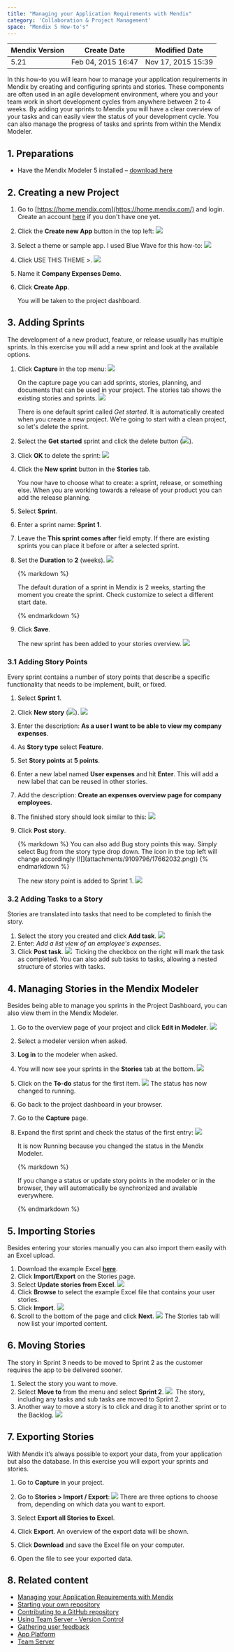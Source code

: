 ```yaml
---
title: "Managing your Application Requirements with Mendix"
category: 'Collaboration & Project Management'
space: "Mendix 5 How-to's"
---
```

<table><thead><tr><th class="confluenceTh">Mendix Version</th><th class="confluenceTh">Create Date</th><th colspan="1" class="confluenceTh">Modified Date</th></tr></thead><tbody><tr><td class="confluenceTd">5.21</td><td class="confluenceTd">Feb 04, 2015 16:47</td><td colspan="1" class="confluenceTd">Nov 17, 2015 15:39</td></tr></tbody></table>



In this how-to you will learn how to manage your application requirements in Mendix by creating and configuring sprints and stories. These components are often used in an agile development environment, where you and your team work in short development cycles from anywhere between 2 to 4 weeks. By adding your sprints to Mendix you will have a clear overview of your tasks and can easily view the status of your development cycle. You can also manage the progress of tasks and sprints from within the Mendix Modeler.

## 1\. Preparations

*   Have the Mendix Modeler 5 installed – [download here](https://appstore.home.mendix.com/link/modelers)

## 2\. Creating a new Project

1.  Go to [https://home.mendix.com](https://home.mendix.com/) and login. Create an account [here](https://developers.mendix.com/start-for-free/) if you don't have one yet.
2.  Click the **Create new App** button in the top left:
    ![](attachments/9109796/17662028.png) 
3.  Select a theme or sample app. I used Blue Wave for this how-to:
    ![](attachments/9109796/17662029.png)
4.  Click USE THIS THEME >.
    ![](attachments/9109796/17662030.png)
5.  Name it **Company Expenses Demo**.
6.  Click **Create App**.

    You will be taken to the project dashboard.

## 3\. Adding Sprints

The development of a new product, feature, or release usually has multiple sprints. In this exercise you will add a new sprint and look at the available options.

1.  Click **Capture** in the top menu:
    ![](attachments/9109796/9273480.png)

    On the capture page you can add sprints, stories, planning, and documents that can be used in your project. The stories tab shows the existing stories and sprints.
    ![](attachments/9109796/9273481.png)

    There is one default sprint called _Get started_. It is automatically created when you create a new project. We’re going to start with a clean project, so let's delete the sprint.

2.  Select the **Get started** sprint and click the delete button (![](attachments/9109796/9273482.png)).
3.  Click **OK** to delete the sprint:
    ![](attachments/9109796/9273483.png)
4.  Click the **New sprint** button in the **Stories** tab.

    You now have to choose what to create: a sprint, release, or something else. When you are working towards a release of your product you can add the release planning.

5.  Select **Sprint**.
6.  Enter a sprint name: **Sprint 1**.
7.  Leave the **This sprint comes after** field empty. If there are existing sprints you can place it before or after a selected sprint.
8.  Set the **Duration** to **2** (weeks).
    ![](attachments/9109796/9273484.png)

    <div class="alert alert-info">{% markdown %}

    The default duration of a sprint in Mendix is 2 weeks, starting the moment you create the sprint. Check customize to select a different start date.

    {% endmarkdown %}</div>
9.  Click **Save**.

    The new sprint has been added to your stories overview.
    ![](attachments/9109796/9273485.png)

### 3.1 Adding Story Points

Every sprint contains a number of story points that describe a specific functionality that needs to be implement, built, or fixed.

1.  Select **Sprint 1**.
2.  Click **New story** (![](attachments/9109796/9273486.png)).
    ![](attachments/9109796/9273487.png) 
3.  Enter the description: **As a user I want to be able to view my company expenses**.
4.  As **Story type** select **Feature**.
5.  Set **Story points** at **5 points**.
6.  Enter a new label named **User expenses** and hit **Enter**. This will add a new label that can be reused in other stories.
7.  Add the description: **Create an expenses overview page for company employees**.
8.  The finished story should look similar to this:
    ![](attachments/9109796/17662031.png)
9.  Click **Post story**.
    <div class="alert alert-info">{% markdown %}
    You can also add Bug story points this way. Simply select Bug from the story type drop down. The icon in the top left will change accordingly (![](attachments/9109796/17662032.png))
    {% endmarkdown %}</div>

    The new story point is added to Sprint 1.
    ![](attachments/9109796/9273489.png)

### 3.2 Adding Tasks to a Story

Stories are translated into tasks that need to be completed to finish the story.

1.  Select the story you created and click **Add task**.
    ![](attachments/9109796/9273491.png)
2.  Enter: _Add a list view of an employee's expenses_.
3.  Click **Post task**.
    ![](attachments/9109796/9273492.png) 
    Ticking the checkbox on the right will mark the task as completed. You can also add sub tasks to tasks, allowing a nested structure of stories with tasks.

## 4\. Managing Stories in the Mendix Modeler

Besides being able to manage you sprints in the Project Dashboard, you can also view them in the Mendix Modeler.

1.  Go to the overview page of your project and click **Edit in Modeler**.
    ![](attachments/9109796/17662033.png)

2.  Select a modeler version when asked.
3.  **Log in** to the modeler when asked.
4.  You will now see your sprints in the **Stories** tab at the bottom.
    ![](attachments/9109796/17662034.png)
5.  Click on the **To-do** status for the first item.
    ![](attachments/9109796/9273494.png)
    The status has now changed to running.
6.  Go back to the project dashboard in your browser.
7.  Go to the **Capture** page.
8.  Expand the first sprint and check the status of the first entry:
    ![](attachments/9109796/17662035.png)

    It is now Running because you changed the status in the Mendix Modeler.

    <div class="alert alert-info">{% markdown %}

    If you change a status or update story points in the modeler or in the browser, they will automatically be synchronized and available everywhere.

    {% endmarkdown %}</div>

## 5\. Importing Stories

Besides entering your stories manually you can also import them easily with an Excel upload.

1.  Download the example Excel **[here](attachments/9109796/17662036.xls)**.
2.  Click **Import/Export** on the Stories page.
3.  Select **Update stories from Excel**.
    ![](attachments/9109796/9273496.png?effects=border-simple,blur-border) 
4.  Click **Browse** to select the example Excel file that contains your user stories.
5.  Click **Import**.
    ![](attachments/9109796/9273497.png)
6.  Scroll to the bottom of the page and click **Next**.
    ![](attachments/9109796/9273498.png)
    The Stories tab will now list your imported content.

## 6\. Moving Stories

The story in Sprint 3 needs to be moved to Sprint 2 as the customer requires the app to be delivered sooner.

1.  Select the story you want to move.
2.  Select **Move to** from the menu and select **Sprint 2**.
    ![](attachments/9109796/9273499.png) 
    The story, including any tasks and sub tasks are moved to Sprint 2.
3.  Another way to move a story is to click and drag it to another sprint or to the Backlog.
    ![](attachments/9109796/9273500.png) 

## 7\. Exporting Stories

With Mendix it’s always possible to export your data, from your application but also the database. In this exercise you will export your sprints and stories.

1.  Go to **Capture** in your project.
2.  Go to **Stories > Import / Export**:
    ![](attachments/9109796/9273501.png)
    There are three options to choose from, depending on which data you want to export.

3.  Select **Export all Stories to Excel**.
4.  Click **Export**.
    An overview of the export data will be shown.
5.  Click **Download** and save the Excel file on your computer.
6.  Open the file to see your exported data.

## 8\. Related content

*   [Managing your Application Requirements with Mendix](Managing+your+Application+Requirements+with+Mendix)
*   [Starting your own repository](Starting+your+own+repository)
*   [Contributing to a GitHub repository](Contributing+to+a+GitHub+repository)
*   [Using Team Server - Version Control](Using+Team+Server+-+Version+Control)
*   [Gathering user feedback](Gathering+user+feedback)
*   [App Platform](/refguide5/App+Platform)
*   [Team Server](/refguide5/Team+Server)
